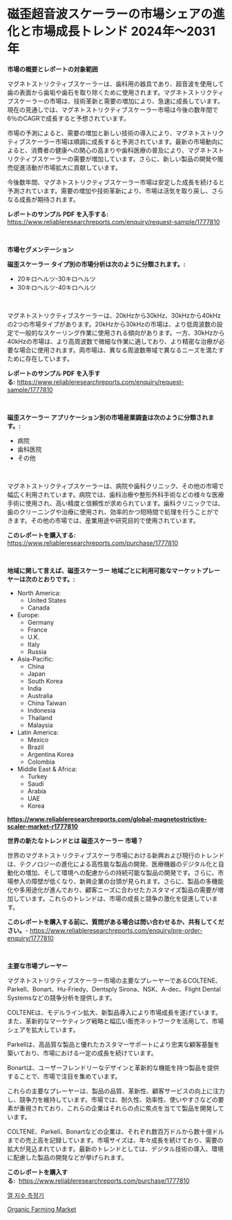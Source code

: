 <p><h1>磁歪超音波スケーラーの市場シェアの進化と市場成長トレンド 2024年〜2031年</h1></p><p><strong>市場の概要とレポートの対象範囲</strong></p>
<p><p>マグネトストリクティブスケーラーは、歯科用の器具であり、超音波を使用して歯の表面から歯垢や歯石を取り除くために使用されます。マグネトストリクティブスケーラーの市場は、技術革新と需要の増加により、急速に成長しています。現在の見通しでは、マグネトストリクティブスケーラー市場は今後の数年間で6％のCAGRで成長すると予想されています。</p><p>市場の予測によると、需要の増加と新しい技術の導入により、マグネトストリクティブスケーラー市場は順調に成長すると予測されています。最新の市場動向によると、消費者の健康への関心の高まりや歯科医療の普及により、マグネトストリクティブスケーラーの需要が増加しています。さらに、新しい製品の開発や販売促進活動が市場拡大に貢献しています。</p><p>今後数年間、マグネトストリクティブスケーラー市場は安定した成長を続けると予測されています。需要の増加や技術革新により、市場は活気を取り戻し、さらなる成長が期待されます。</p></p>
<p><strong>レポートのサンプル PDF を入手する:</strong> <a href="https://www.reliableresearchreports.com/enquiry/request-sample/1777810">https://www.reliableresearchreports.com/enquiry/request-sample/1777810</a></p>
<p>&nbsp;</p>
<p><strong>市場セグメンテーション</strong></p>
<p><strong>磁歪スケーラー タイプ別の市場分析は次のように分類されます。:</strong></p>
<p><ul><li>20キロヘルツ-30キロヘルツ</li><li>30キロヘルツ-40キロヘルツ</li></ul></p>
<p>&nbsp;</p>
<p><p>マグネトストリクティブスケーラーは、20kHzから30kHz、30kHzから40kHzの2つの市場タイプがあります。20kHzから30kHzの市場は、より低周波数の設定で一般的なスケーリング作業に使用される傾向があります。一方、30kHzから40kHzの市場は、より高周波数で微細な作業に適しており、より精密な治療が必要な場合に使用されます。両市場は、異なる周波数帯域で異なるニーズを満たすために存在しています。</p></p>
<p><strong>レポートのサンプル PDF を入手する:</strong>&nbsp;<a href="https://www.reliableresearchreports.com/enquiry/request-sample/1777810">https://www.reliableresearchreports.com/enquiry/request-sample/1777810</a></p>
<p>&nbsp;</p>
<p><strong> 磁歪スケーラー アプリケーション別の市場産業調査は次のように分類されます。:</strong></p>
<p><ul><li>病院</li><li>歯科医院</li><li>その他</li></ul></p>
<p>&nbsp;</p>
<p><p>マグネトストリクティブスケーラーは、病院や歯科クリニック、その他の市場で幅広く利用されています。病院では、歯科治療や整形外科手術などの様々な医療手術に使用され、高い精度と信頼性が求められています。歯科クリニックでは、歯のクリーニングや治療に使用され、効率的かつ短時間で処理を行うことができます。その他の市場では、産業用途や研究目的で使用されています。</p></p>
<p><strong>このレポートを購入する:</strong>&nbsp; <a href="https://www.reliableresearchreports.com/purchase/1777810">https://www.reliableresearchreports.com/purchase/1777810</a></p>
<p>&nbsp;</p>
<p><strong>地域に関して言えば、磁歪スケーラー 地域ごとに利用可能なマーケットプレーヤーは次のとおりです。:</strong></p>
<p><ul>
    <li>
        North America:
        <ul>
            <li>United States</li>
            <li>Canada</li>
        </ul>
    </li>
    <li>
        Europe:
        <ul>
            <li>Germany</li>
            <li>France</li>
            <li>U.K.</li>
            <li>Italy</li>
            <li>Russia</li>
        </ul>
    </li>
    <li>
        Asia-Pacific:
        <ul>
            <li>China</li>
            <li>Japan</li>
            <li>South Korea</li>
            <li>India</li>
            <li>Australia</li>
            <li>China Taiwan</li>
            <li>Indonesia</li>
            <li>Thailand</li>
            <li>Malaysia</li>
        </ul>
    </li>
    <li>
        Latin America:
        <ul>
            <li>Mexico</li>
            <li>Brazil</li>
            <li>Argentina Korea</li>
            <li>Colombia</li>
        </ul>
    </li>
    <li>
        Middle East & Africa:
        <ul>
            <li>Turkey</li>
            <li>Saudi</li>
            <li>Arabia</li>
            <li>UAE</li>
            <li>Korea</li>
        </ul>
    </li>
    </ul></p>
<p><strong><a href="https://www.reliableresearchreports.com/global-magnetostrictive-scaler-market-r1777810">https://www.reliableresearchreports.com/global-magnetostrictive-scaler-market-r1777810</a></strong>&nbsp;</p>
<p><strong>世界の新たなトレンドとは 磁歪スケーラー 市場？</strong></p>
<p><p>世界のマグネトストリクティブスケーラ市場における新興および現行のトレンドは、テクノロジーの進化による高性能な製品の開発、医療機器のデジタル化と自動化の増加、そして環境への配慮からの持続可能な製品の開発です。さらに、市場参入の障壁が低くなり、新興企業の台頭が見られます。さらに、製品の多機能化や多用途化が進んでおり、顧客ニーズに合わせたカスタマイズ製品の需要が増加しています。これらのトレンドは、市場の成長と競争の激化を促進しています。</p></p>
<p><strong>このレポートを購入する前に、質問がある場合は問い合わせるか、共有してください。</strong>- <a href="https://www.reliableresearchreports.com/enquiry/pre-order-enquiry/1777810">https://www.reliableresearchreports.com/enquiry/pre-order-enquiry/1777810</a></p>
<p>&nbsp;</p>
<p><strong>主要な市場プレーヤー</strong></p>
<p><p>マグネトストリクティブスケーラー市場の主要なプレーヤーであるCOLTENE、Parkell、Bonart、Hu-Friedy、Dentsply Sirona、NSK、A-dec、Flight Dental Systemsなどの競争分析を提供します。 </p><p>COLTENEは、モデルライン拡大、新製品導入により市場成長を遂げています。また、革新的なマーケティング戦略と幅広い販売ネットワークを活用して、市場シェアを拡大しています。 </p><p>Parkellは、高品質な製品と優れたカスタマーサポートにより忠実な顧客基盤を築いており、市場における一定の成長を続けています。 </p><p>Bonartは、ユーザーフレンドリーなデザインと革新的な機能を持つ製品を提供することで、市場で注目を集めています。 </p><p>これらの主要なプレーヤーは、製品の品質、革新性、顧客サービスの向上に注力し、競争力を維持しています。市場では、耐久性、効率性、使いやすさなどの要素が重視されており、これらの企業はそれらの点に焦点を当てて製品を開発しています。 </p><p>COLTENE、Parkell、Bonartなどの企業は、それぞれ数百万ドルから数十億ドルまでの売上高を記録しています。市場サイズは、年々成長を続けており、需要の拡大が見込まれています。最新のトレンドとしては、デジタル技術の導入、環境に配慮した製品の開発などが挙げられます。 </p></p>
<p><strong>このレポートを購入する:</strong>&nbsp;&nbsp;<a href="https://www.reliableresearchreports.com/purchase/1777810">https://www.reliableresearchreports.com/purchase/1777810</a></p>
<p><p><a href="https://github.com/royErdmtyan906778/Market-Research-Report-List-1/blob/main/906890623937.md">열 지수 측정기</a></p><p><a href="https://github.com/kathiaseamanalvaradovlprc2h/Market-Research-Report-List-2/blob/main/organic-farming-market.md">Organic Farming Market</a></p></p>